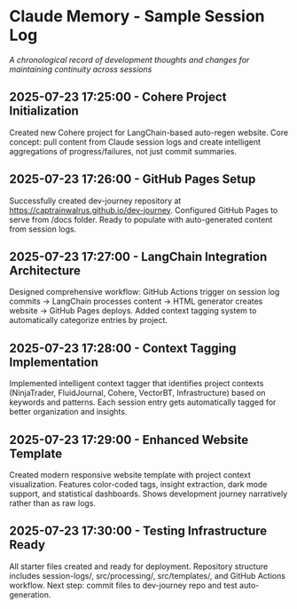 # Claude Memory - Sample Session Log

*A chronological record of development thoughts and changes for maintaining continuity across sessions*

## 2025-07-23 17:25:00 - Cohere Project Initialization
Created new Cohere project for LangChain-based auto-regen website. Core concept: pull content from Claude session logs and create intelligent aggregations of progress/failures, not just commit summaries.

## 2025-07-23 17:26:00 - GitHub Pages Setup  
Successfully created dev-journey repository at https://captrainwalrus.github.io/dev-journey. Configured GitHub Pages to serve from /docs folder. Ready to populate with auto-generated content from session logs.

## 2025-07-23 17:27:00 - LangChain Integration Architecture
Designed comprehensive workflow: GitHub Actions trigger on session log commits → LangChain processes content → HTML generator creates website → GitHub Pages deploys. Added context tagging system to automatically categorize entries by project.

## 2025-07-23 17:28:00 - Context Tagging Implementation
Implemented intelligent context tagger that identifies project contexts (NinjaTrader, FluidJournal, Cohere, VectorBT, Infrastructure) based on keywords and patterns. Each session entry gets automatically tagged for better organization and insights.

## 2025-07-23 17:29:00 - Enhanced Website Template
Created modern responsive website template with project context visualization. Features color-coded tags, insight extraction, dark mode support, and statistical dashboards. Shows development journey narratively rather than as raw logs.

## 2025-07-23 17:30:00 - Testing Infrastructure Ready
All starter files created and ready for deployment. Repository structure includes session-logs/, src/processing/, src/templates/, and GitHub Actions workflow. Next step: commit files to dev-journey repo and test auto-generation.